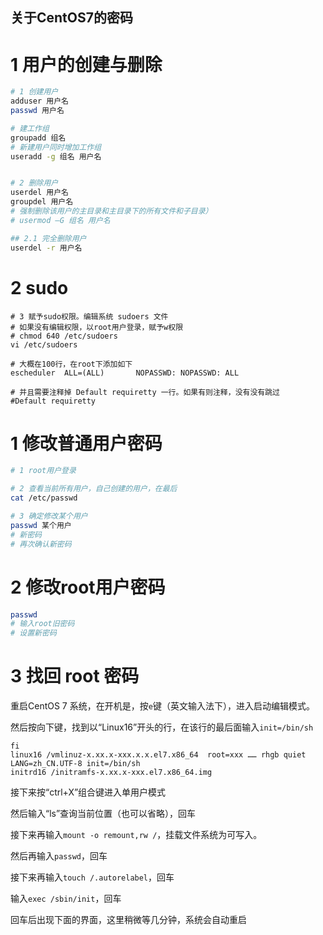 关于CentOS7的密码
----

# 1 用户的创建与删除
```bash
# 1 创建用户
adduser 用户名
passwd 用户名

# 建工作组
groupadd 组名   
# 新建用户同时增加工作组
useradd -g 组名 用户名   


# 2 删除用户
userdel 用户名
groupdel 用户名
# 强制删除该用户的主目录和主目录下的所有文件和子目录）
# usermod –G 组名 用户名

## 2.1 完全删除用户
userdel -r 用户名


```

# 2 sudo 
```
# 3 赋予sudo权限。编辑系统 sudoers 文件
# 如果没有编辑权限，以root用户登录，赋予w权限
# chmod 640 /etc/sudoers
vi /etc/sudoers

# 大概在100行，在root下添加如下
escheduler  ALL=(ALL)       NOPASSWD: NOPASSWD: ALL

# 并且需要注释掉 Default requiretty 一行。如果有则注释，没有没有跳过
#Default requiretty

```


# 1 修改普通用户密码
```bash
# 1 root用户登录

# 2 查看当前所有用户，自己创建的用户，在最后
cat /etc/passwd

# 3 确定修改某个用户
passwd 某个用户
# 新密码
# 再次确认新密码

```

# 2 修改root用户密码
```bash
passwd 
# 输入root旧密码
# 设置新密码

```




# 3 找回 root 密码
重启CentOS 7 系统，在开机是，按`e`键（英文输入法下），进入启动编辑模式。

然后按向下键，找到以“Linux16”开头的行，在该行的最后面输入`init=/bin/sh`
```
fi
linux16 /vmlinuz-x.xx.x-xxx.x.x.el7.x86_64  root=xxx …… rhgb quiet LANG=zh_CN.UTF-8 init=/bin/sh
initrd16 /initramfs-x.xx.x-xxx.el7.x86_64.img

```

接下来按“ctrl+X”组合键进入单用户模式

然后输入“ls”查询当前位置（也可以省略），回车

接下来再输入`mount -o remount,rw /`，挂载文件系统为可写入。

然后再输入`passwd`，回车

接下来再输入`touch /.autorelabel`，回车

输入`exec /sbin/init`，回车

回车后出现下面的界面，这里稍微等几分钟，系统会自动重启

